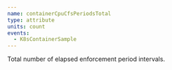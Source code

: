```yaml
---
name: containerCpuCfsPeriodsTotal
type: attribute
units: count
events:
  - K8sContainerSample
---
```


Total number of elapsed enforcement period intervals.